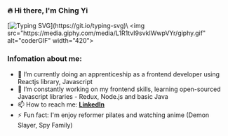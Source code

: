 ### 🔥 Hi there, I'm Ching Yi

[![Typing SVG](https://readme-typing-svg.demolab.com?font=Fira+Code&weight=500&pause=1000&color=36E4D6&center=true&height=40&lines=Welcome+to+my+introduction!)](https://git.io/typing-svg)\
<img src="https://media.giphy.com/media/L1R1tvI9svkIWwpVYr/giphy.gif" alt="coderGIF" width="420">

### Infomation about me:
- 🔭 I’m currently doing an apprenticeship as a frontend developer using Reactjs library, Javascript
- 🌱 I’m constantly working on my frontend skills, learning open-sourced Javascript libraries - Redux, Node.js and basic Java
- 📫 How to reach me: **[LinkedIn](https://www.linkedin.com/in/chingyifong)**
- ⚡ Fun fact: I'm enjoy reformer pilates and watching anime (Demon Slayer, Spy Family)
